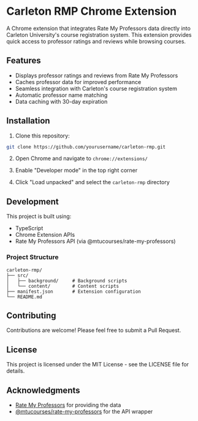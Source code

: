 # Carleton RMP Chrome Extension

A Chrome extension that integrates Rate My Professors data directly into Carleton University's course registration system. This extension provides quick access to professor ratings and reviews while browsing courses.

## Features

- Displays professor ratings and reviews from Rate My Professors
- Caches professor data for improved performance
- Seamless integration with Carleton's course registration system
- Automatic professor name matching
- Data caching with 30-day expiration

## Installation

1. Clone this repository:
```bash
git clone https://github.com/yourusername/carleton-rmp.git
```

2. Open Chrome and navigate to `chrome://extensions/`

3. Enable "Developer mode" in the top right corner

4. Click "Load unpacked" and select the `carleton-rmp` directory

## Development

This project is built using:
- TypeScript
- Chrome Extension APIs
- Rate My Professors API (via @mtucourses/rate-my-professors)

### Project Structure

```
carleton-rmp/
├── src/
│   ├── background/     # Background scripts
│   └── content/        # Content scripts
├── manifest.json       # Extension configuration
└── README.md
```

## Contributing

Contributions are welcome! Please feel free to submit a Pull Request.

## License

This project is licensed under the MIT License - see the LICENSE file for details.

## Acknowledgments

- [Rate My Professors](https://www.ratemyprofessors.com/) for providing the data
- [@mtucourses/rate-my-professors](https://github.com/mtucourses/rate-my-professors) for the API wrapper 